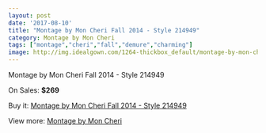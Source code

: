 ```yaml
---
layout: post
date: '2017-08-10'
title: "Montage by Mon Cheri Fall 2014 - Style 214949"
category: Montage by Mon Cheri
tags: ["montage","cheri","fall","demure","charming"]
image: http://img.idealgown.com/1264-thickbox_default/montage-by-mon-cheri-fall-2014-style-214949.jpg
---
```

Montage by Mon Cheri Fall 2014 - Style 214949

On Sales: **$269**
<a href="https://www.idealgown.com/en/montage-by-mon-cheri/583-montage-by-mon-cheri-fall-2014-style-214949.html"><amp-img layout="responsive" width="600" height="600" src="//img.idealgown.com/1264-thickbox_default/montage-by-mon-cheri-fall-2014-style-214949.jpg" alt="Montage by Mon Cheri Fall 2014 - Style 214949 0" /></a>
<a href="https://www.idealgown.com/en/montage-by-mon-cheri/583-montage-by-mon-cheri-fall-2014-style-214949.html"><amp-img layout="responsive" width="600" height="600" src="//img.idealgown.com/1266-thickbox_default/montage-by-mon-cheri-fall-2014-style-214949.jpg" alt="Montage by Mon Cheri Fall 2014 - Style 214949 1" /></a>
<a href="https://www.idealgown.com/en/montage-by-mon-cheri/583-montage-by-mon-cheri-fall-2014-style-214949.html"><amp-img layout="responsive" width="600" height="600" src="//img.idealgown.com/1265-thickbox_default/montage-by-mon-cheri-fall-2014-style-214949.jpg" alt="Montage by Mon Cheri Fall 2014 - Style 214949 2" /></a>

Buy it: [Montage by Mon Cheri Fall 2014 - Style 214949](https://www.idealgown.com/en/montage-by-mon-cheri/583-montage-by-mon-cheri-fall-2014-style-214949.html "Montage by Mon Cheri Fall 2014 - Style 214949")

View more: [Montage by Mon Cheri](https://www.idealgown.com/en/9-montage-by-mon-cheri "Montage by Mon Cheri")